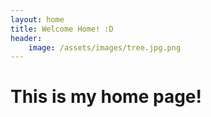 ```yaml
---
layout: home
title: Welcome Home! :D 
header:
    image: /assets/images/tree.jpg.png
---
```


# This is my home page!